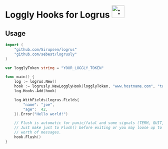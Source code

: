 # Loggly Hooks for Logrus <img src="http://i.imgur.com/hTeVwmJ.png" width="40" height="40" alt=":walrus:" class="emoji" title=":walrus:"/>

## Usage

```go
import (
	"github.com/Sirupsen/logrus"
	"github.com/sebest/logrusly"
)

var logglyToken string = "YOUR_LOGGLY_TOKEN"

func main() {
	log := logrus.New()
	hook := logrusly.NewLogglyHook(logglyToken, "www.hostname.com", "tag1", "tag2")
	log.Hooks.Add(hook)

	log.WithFields(logrus.Fields{
		"name": "joe",
		"age":  42,
	}).Error("Hello world!")

    // Flush is automatic for panic/fatal and some signals (TERM, QUIT, HUP, INT)
    // Just make just to Flush() before exiting or you may loose up to 5 seconds
    // worth of messages.
    hook.Flush()
}

```
